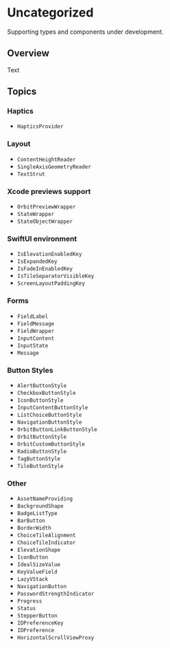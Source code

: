 # Uncategorized

Supporting types and components under development.

## Overview

<!--@START_MENU_TOKEN@-->Text<!--@END_MENU_TOKEN@-->

## Topics

### Haptics

- ``HapticsProvider``

### Layout

- ``ContentHeightReader``
- ``SingleAxisGeometryReader``
- ``TextStrut``

### Xcode previews support

- ``OrbitPreviewWrapper``
- ``StateWrapper``
- ``StateObjectWrapper``

### SwiftUI environment

- ``IsElevationEnabledKey``
- ``IsExpandedKey``
- ``IsFadeInEnabledKey``
- ``IsTileSeparatorVisibleKey``
- ``ScreenLayoutPaddingKey``

### Forms

- ``FieldLabel``
- ``FieldMessage``
- ``FieldWrapper``
- ``InputContent``
- ``InputState``
- ``Message``

### Button Styles

- ``AlertButtonStyle``
- ``CheckboxButtonStyle``
- ``IconButtonStyle``
- ``InputContentButtonStyle``
- ``ListChoiceButtonStyle``
- ``NavigationButtonStyle``
- ``OrbitButtonLinkButtonStyle``
- ``OrbitButtonStyle``
- ``OrbitCustomButtonStyle``
- ``RadioButtonStyle``
- ``TagButtonStyle``
- ``TileButtonStyle``

### Other

- ``AssetNameProviding``
- ``BackgroundShape``
- ``BadgeListType``
- ``BarButton``
- ``BorderWidth``
- ``ChoiceTileAlignment``
- ``ChoiceTileIndicator``
- ``ElevationShape``
- ``IconButton``
- ``IdealSizeValue``
- ``KeyValueField``
- ``LazyVStack``
- ``NavigationButton``
- ``PasswordStrengthIndicator``
- ``Progress``
- ``Status``
- ``StepperButton``
- ``IDPreferenceKey``
- ``IDPreference``
- ``HorizontalScrollViewProxy``
